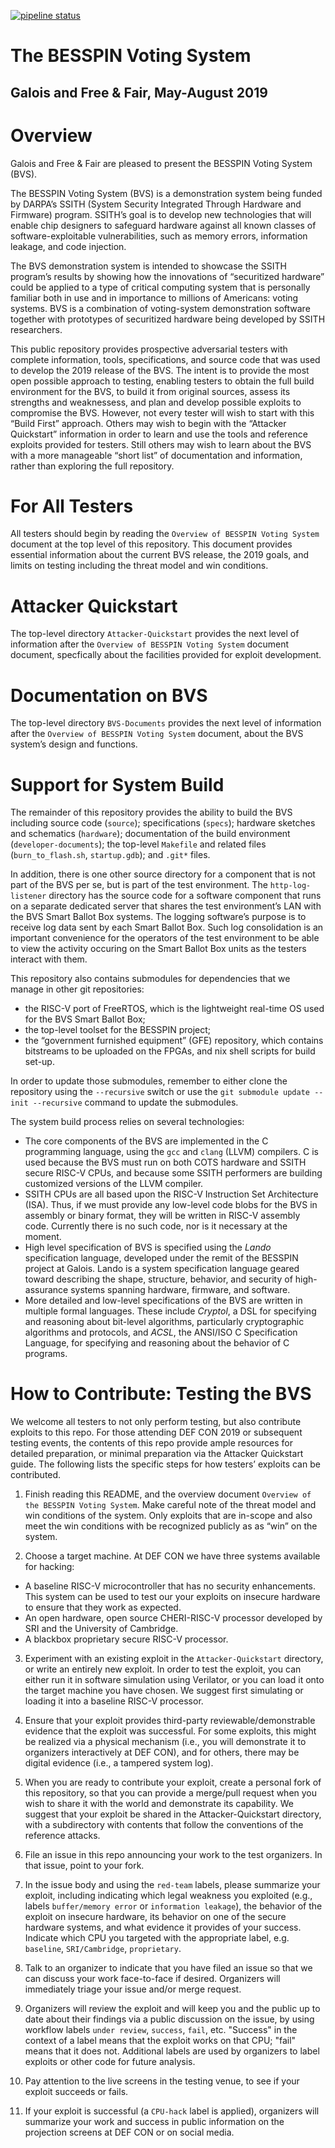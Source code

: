 [![pipeline status](https://gitlab-ext.galois.com/ssith/voting-system/badges/master/pipeline.svg)](https://gitlab-ext.galois.com/ssith/voting-system/commits/master)

# The BESSPIN Voting System
## Galois and Free & Fair, May-August 2019

# Overview

Galois and Free & Fair are pleased to present the BESSPIN Voting
System (BVS).

The BESSPIN Voting System (BVS) is a demonstration system being funded
by DARPA’s SSITH (System Security Integrated Through Hardware and
Firmware) program. SSITH’s goal is to develop new technologies that
will enable chip designers to safeguard hardware against all known
classes of software-exploitable vulnerabilities, such as memory
errors, information leakage, and code injection.

The BVS demonstration system is intended to showcase the SSITH
program’s results by showing how the innovations of “securitized
hardware” could be applied to a type of critical computing system that
is personally familiar both in use and in importance to millions of
Americans: voting systems. BVS is a combination of voting-system
demonstration software together with prototypes of securitized
hardware being developed by SSITH researchers.

This public repository provides prospective adversarial testers with
complete information, tools, specifications, and source code that was
used to develop the 2019 release of the BVS. The intent is to provide
the most open possible approach to testing, enabling testers to obtain
the full build environment for the BVS, to build it from original
sources, assess its strengths and weaknessess, and plan and develop
possible exploits to compromise the BVS.  However, not every tester
will wish to start with this “Build First” approach. Others may wish
to begin with the “Attacker Quickstart” information in order to learn
and use the tools and reference exploits provided for testers. Still
others may wish to learn about the BVS with a more manageable “short
list” of documentation and information, rather than exploring the full
repository.

# For All Testers

All testers should begin by reading the `Overview of BESSPIN Voting
System` document at the top level of this repository. This document
provides essential information about the current BVS release, the 2019
goals, and limits on testing including the threat model and win
conditions.

# Attacker Quickstart

The top-level directory `Attacker-Quickstart` provides the next level
of information after the `Overview of BESSPIN Voting System` document
document, specfically about the facilities provided for exploit
development.

# Documentation on BVS

The top-level directory `BVS-Documents` provides the next level of
information after the `Overview of BESSPIN Voting System` document,
about the BVS system’s design and functions.

# Support for System Build

The remainder of this repository provides the ability to build the BVS
including source code (`source`); specifications (`specs`); hardware
sketches and schematics (`hardware`); documentation of the build
environment (`developer-documents`); the top-level `Makefile` and
related files (`burn_to_flash.sh`, `startup.gdb`); and `.git*` files.

In addition, there is one other source directory for a component that
is not part of the BVS per se, but is part of the test
environment. The `http-log-listener` directory has the source code for
a software component that runs on a separate dedicated server that
shares the test environment’s LAN with the BVS Smart Ballot Box
systems. The logging software’s purpose is to receive log data sent by
each Smart Ballot Box. Such log consolidation is an important
convenience for the operators of the test environment to be able to
view the activity occuring on the Smart Ballot Box units as the
testers interact with them.

This repository also contains submodules for dependencies that we
manage in other git repositories:
- the RISC-V port of FreeRTOS, which is the lightweight real-time OS
  used for the BVS Smart Ballot Box;
- the top-level toolset for the BESSPIN project;
- the “government furnished equipment” (GFE) repository, which
  contains bitstreams to be uploaded on the FPGAs, and nix shell
  scripts for build set-up.

In order to update those submodules, remember to either clone the
repository using the `--recursive` switch or use the `git submodule
update --init --recursive` command to update the submodules.

The system build process relies on several technologies:
- The core components of the BVS are implemented in the C programming
  language, using the `gcc` and `clang` (LLVM) compilers. C is used
  because the BVS must run on both COTS hardware and SSITH secure
  RISC-V CPUs, and because some SSITH performers are building
  customized versions of the LLVM compiler.
- SSITH CPUs are all based upon the RISC-V Instruction Set
  Architecture (ISA).  Thus, if we must provide any low-level code
  blobs for the BVS in assembly or binary format, they will be written
  in RISC-V assembly code.  Currently there is no such code, nor is it
  necessary at the moment.
- High level specification of BVS is specified using the *Lando*
  specification language, developed under the remit of the BESSPIN
  project at Galois.  Lando is a system specification language geared
  toward describing the shape, structure, behavior, and security of
  high-assurance systems spanning hardware, firmware, and software.
- More detailed and low-level specifications of the BVS are written in
  multiple formal languages. These include *Cryptol*, a DSL for
  specifying and reasoning about bit-level algorithms, particularly
  cryptographic algorithms and protocols, and *ACSL*, the ANSI/ISO C
  Specification Language, for specifying and reasoning about the
  behavior of C programs.

# How to Contribute: Testing the BVS

We welcome all testers to not only perform testing, but also
contribute exploits to this repo. For those attending DEF CON 2019 or
subsequent testing events, the contents of this repo provide ample
resources for detailed preparation, or minimal preparation via the
Attacker Quickstart guide. The following lists the specific steps for
how testers’ exploits can be contributed.

1. Finish reading this README, and the overview document `Overview of
   the BESSPIN Voting System`. Make careful note of the threat model
   and win conditions of the system. Only exploits that are in-scope
   and also meet the win conditions with be recognized publicly as as
   “win” on the system.

2. Choose a target machine.  At DEF CON we have three systems
   available for hacking: 
- A baseline RISC-V microcontroller that has no security
      enhancements. This system can be used to test our your exploits
      on insecure hardware to ensure that they work as expected.
- An open hardware, open source CHERI-RISC-V processor developed
      by SRI and the University of Cambridge.
- A blackbox proprietary secure RISC-V processor.

3. Experiment with an existing exploit in the `Attacker-Quickstart` directory,
   or write an entirely new
   exploit.  In order to test the exploit, you can either run it in
   software simulation using Verilator, or you can load it onto the
   target machine you have chosen.  We suggest first simulating or
   loading it into a baseline RISC-V processor.

4. Ensure that your exploit provides third-party
   reviewable/demonstrable evidence that the exploit was
   successful. For some exploits, this might be realized via a
   physical mechanism (i.e., you will demonstrate it to organizers
   interactively at DEF CON), and for others, there may be digital
   evidence (i.e., a tampered system log).

5. When you are ready to contribute your exploit, create a personal
   fork of this repository, so that you can provide a merge/pull
   request when you wish to share it with the world and demonstrate
   its capability. We suggest that your exploit be shared in the
   Attacker-Quickstart directory, with a subdirectory with contents
   that follow the conventions of the reference attacks.

6. File an issue in this repo announcing your work to the test
   organizers. In that issue, point to your fork.

7. In the issue body and using the `red-team` labels, please summarize
   your exploit, including indicating which legal weakness you
   exploited (e.g., labels `buffer/memory error` or `information
   leakage`), the behavior of the exploit on insecure hardware, its
   behavior on one of the secure hardware systems, and what evidence
   it provides of your success. Indicate which CPU you targeted with
   the appropriate label, e.g. `baseline`, `SRI/Cambridge`,
   `proprietary`.

8. Talk to an organizer to indicate that you have filed an issue so
    that we can discuss your work face-to-face if desired. Organizers
    will immediately triage your issue and/or merge request.

9. Organizers will review the exploit and will keep you and the public
    up to date about their findings via a public discussion on the
    issue, by using workflow labels `under review`, `success`, `fail`,
    etc.  "Success" in the context of a label means that the exploit
    works on that CPU; "fail" means that it does not. Additional
    labels are used by organizers to label exploits or other code for
    future analysis.

10. Pay attention to the live screens in the testing venue, to see if
    your exploit succeeds or fails.

11. If your exploit is successful (a `CPU-hack` label is applied),
    organizers will summarize your work and success in public
    information on the projection screens at DEF CON or on social
    media.
